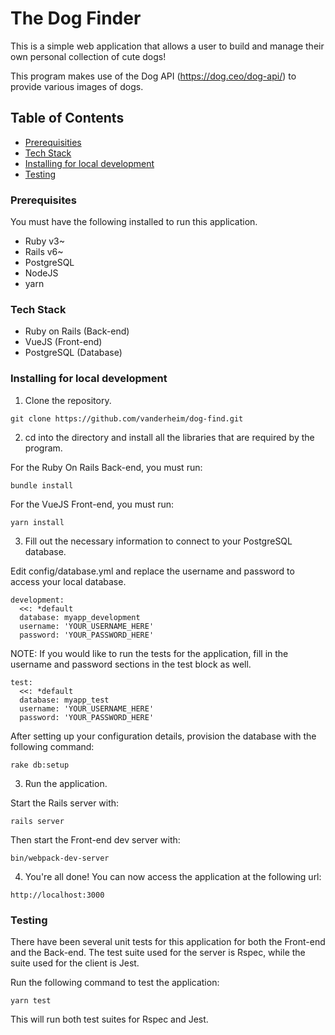 
# The Dog Finder

This is a simple web application that allows a user to build and manage their own personal collection of cute dogs!

This program makes use of the Dog API (https://dog.ceo/dog-api/) to provide various images of dogs.

## Table of Contents
- [Prerequisities](#prerequisities)
- [Tech Stack](#tech-stack)
- [Installing for local development](#installing-for-local-development)
- [Testing](#testing)

### Prerequisites
You must have the following installed to run this application.

* Ruby v3~
* Rails v6~
* PostgreSQL
* NodeJS
* yarn

### Tech Stack

* Ruby on Rails (Back-end)
* VueJS (Front-end)
* PostgreSQL (Database)

### Installing for local development

1. Clone the repository.
```
git clone https://github.com/vanderheim/dog-find.git
```

2. cd into the directory and install all the libraries that are required by the program.

For the Ruby On Rails Back-end, you must run:
```
bundle install
```

For the VueJS Front-end, you must run:
```
yarn install
```

3. Fill out the necessary information to connect to your PostgreSQL database.

Edit config/database.yml and replace the username and password to access your local database.
```
development:
  <<: *default
  database: myapp_development
  username: 'YOUR_USERNAME_HERE'
  password: 'YOUR_PASSWORD_HERE'
```

NOTE: If you would like to run the tests for the application, fill in the username and password sections in the test block as well.
```
test:
  <<: *default
  database: myapp_test
  username: 'YOUR_USERNAME_HERE'
  password: 'YOUR_PASSWORD_HERE'
```

After setting up your configuration details, provision the database with the following command:
```
rake db:setup
```

3. Run the application.

Start the Rails server with:

```
rails server
```

Then start the Front-end dev server with:
```
bin/webpack-dev-server
```

4. You're all done! You can now access the application at the following url:
```
http://localhost:3000
```

### Testing

There have been several unit tests for this application for both the Front-end and the Back-end. 
The test suite used for the server is Rspec, while the suite used for the client is Jest.

Run the following command to test the application:
```
yarn test
```

This will run both test suites for Rspec and Jest.
